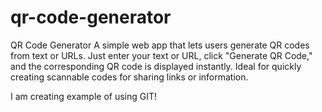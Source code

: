 # qr-code-generator

QR Code Generator A simple web app that lets users generate QR codes from text or URLs. Just enter your text or URL, click "Generate QR Code," and the corresponding QR code is displayed instantly. Ideal for quickly creating scannable codes for sharing links or information.

I am creating example of using GIT!
